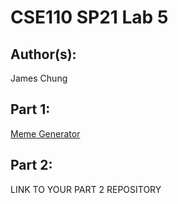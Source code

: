 # CSE110 SP21 Lab 5

## Author(s):
James Chung

## Part 1:

[Meme Generator](https://jchung01.github.io/Lab5-1/)

## Part 2:

LINK TO YOUR PART 2 REPOSITORY